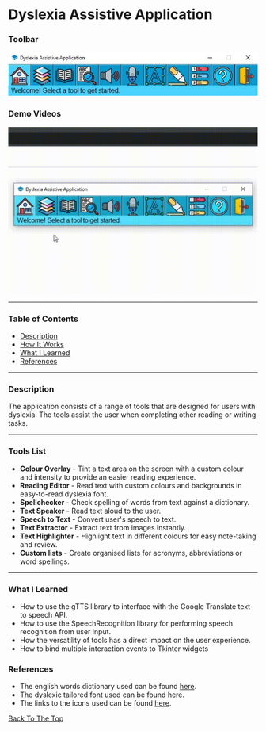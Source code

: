 # Dyslexia Assistive Application

### Toolbar
![](https://github.com/stevenbuttifint/dyslexia-assistive-application/blob/main/res/demo/image_1.JPG?raw=true)

### Demo Videos
![](https://github.com/stevenbuttifint/dyslexia-assistive-application/blob/main/res/demo/demo_1.gif?raw=true)

---

### Table of Contents
- [Description](#description)
- [How It Works](#how-it-works)
- [What I Learned](#what-i-learned)
- [References](#references)

---

### Description

The application consists of a range of tools that are designed for users with dyslexia.
The tools assist the user when completing other reading or writing tasks.

---

### Tools List
- **Colour Overlay** - Tint a text area on the screen with a custom colour and intensity to provide an easier reading experience.
- **Reading Editor** - Read text with custom colours and backgrounds in easy-to-read dyslexia font.
- **Spellchecker** - Check spelling of words from text against a dictionary.
- **Text Speaker** - Read text aloud to the user.
- **Speech to Text** - Convert user's speech to text.
- **Text Extractor** - Extract text from images instantly.
- **Text Highlighter** - Highlight text in different colours for easy note-taking and review.
- **Custom lists** - Create organised lists for acronyms, abbreviations or word spellings.
---

### What I Learned
- How to use the gTTS library to interface with the Google Translate text-to speech API.
- How to use the SpeechRecognition library for performing speech recognition from user input.
- How the versatility of tools has a direct impact on the user experience.
- How to bind multiple interaction events to Tkinter widgets

### References
- The english words dictionary used can be found [here](https://github.com/dwyl/english-words).
- The dyslexic tailored font used can be found [here](https://opendyslexic.org/download).
- The links to the icons used can be found [here](https://github.com/StevenButtifint/dyslexia-assistive-application/blob/main/references.txt).

[Back To The Top](#dyslexia-assistive-application)
 
